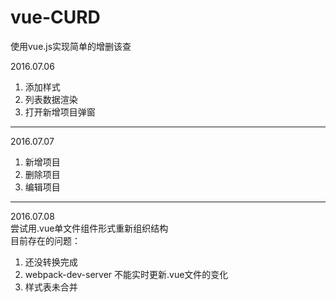 # vue-CURD
使用vue.js实现简单的增删该查

2016.07.06  
1. 添加样式  
2. 列表数据渲染  
3. 打开新增项目弹窗  

---

2016.07.07  
1. 新增项目  
2. 删除项目  
3. 编辑项目  

---

2016.07.08  
尝试用.vue单文件组件形式重新组织结构  
目前存在的问题：  
1. 还没转换完成   
2. webpack-dev-server 不能实时更新.vue文件的变化   
3. 样式表未合并    
